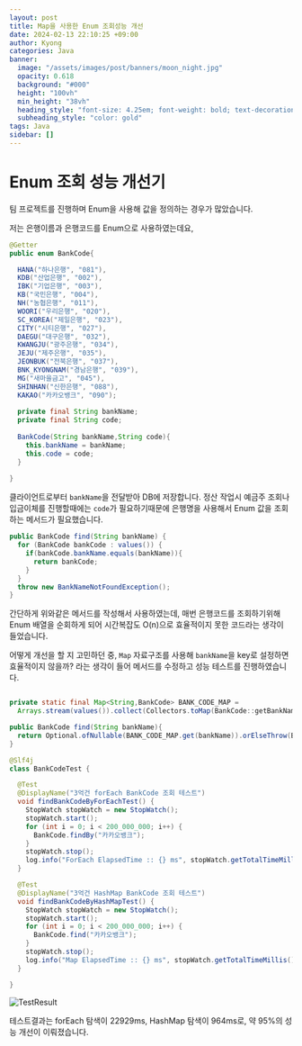 ```yaml
---
layout: post
title: Map을 사용한 Enum 조회성능 개선
date: 2024-02-13 22:10:25 +09:00
author: Kyong
categories: Java
banner:
  image: "/assets/images/post/banners/moon_night.jpg"
  opacity: 0.618
  background: "#000"
  height: "100vh"
  min_height: "38vh"
  heading_style: "font-size: 4.25em; font-weight: bold; text-decoration: underline"
  subheading_style: "color: gold"
tags: Java
sidebar: []
---
```

# Enum 조회 성능 개선기
팀 프로젝트를 진행하며 Enum을 사용해 값을 정의하는 경우가 많았습니다.

저는 은행이름과 은행코드를 Enum으로 사용하였는데요,
```java
@Getter
public enum BankCode{

  HANA("하나은행", "081"),
  KDB("산업은행", "002"),
  IBK("기업은행", "003"),
  KB("국민은행", "004"),
  NH("농협은행", "011"),
  WOORI("우리은행", "020"),
  SC_KOREA("제일은행", "023"),
  CITY("시티은행", "027"),
  DAEGU("대구은행", "032"),
  KWANGJU("광주은행", "034"),
  JEJU("제주은행", "035"),
  JEONBUK("전북은행", "037"),
  BNK_KYONGNAM("경남은행", "039"),
  MG("새마을금고", "045"),
  SHINHAN("신한은행", "088"),
  KAKAO("카카오뱅크", "090");
  
  private final String bankName;
  private final String code;
  
  BankCode(String bankName,String code){
    this.bankName = bankName;
    this.code = code;
  }
  
}
```

클라이언트로부터 `bankName`을 전달받아 DB에 저장합니다. 정산 작업시 예금주 조회나 입금이체를 진행할때에는 `code`가 필요하기때문에 은행명을 사용해서 Enum 값을 조회하는 메서드가 필요했습니다.

```java
public BankCode find(String bankName) {
  for (BankCode bankCode : values()) {
    if(bankCode.bankName.equals(bankName)){
      return bankCode;
    }
  }
  throw new BankNameNotFoundException();
}
```

간단하게 위와같은 메서드를 작성해서 사용하였는데, 매번 은행코드를 조회하기위해 Enum 배열을 순회하게 되어 시간복잡도 O(n)으로 효율적이지 못한 코드라는 생각이 들었습니다.

어떻게 개선을 할 지 고민하던 중, `Map` 자료구조를 사용해 `bankName`을 key로 설정하면 효율적이지 않을까? 라는 생각이 들어 메서드를 수정하고 성능 테스트를 진행하였습니다.
```java

private static final Map<String,BankCode> BANK_CODE_MAP = 
  Arrays.stream(values()).collect(Collectors.toMap(BankCode::getBankName),Function.identity()); 

public BankCode find(String bankName){
  return Optional.ofNullable(BANK_CODE_MAP.get(bankName)).orElseThrow(BankNameNotFoundException::new);
}
```

```java
@Slf4j
class BankCodeTest {

  @Test
  @DisplayName("3억건 forEach BankCode 조회 테스트")
  void findBankCodeByForEachTest() {
    StopWatch stopWatch = new StopWatch();
    stopWatch.start();
    for (int i = 0; i < 200_000_000; i++) {
      BankCode.findBy("카카오뱅크");
    }
    stopWatch.stop();
    log.info("ForEach ElapsedTime :: {} ms", stopWatch.getTotalTimeMillis());
  }

  @Test
  @DisplayName("3억건 HashMap BankCode 조회 테스트")
  void findBankCodeByHashMapTest() {
    StopWatch stopWatch = new StopWatch();
    stopWatch.start();
    for (int i = 0; i < 200_000_000; i++) {
      BankCode.find("카카오뱅크");
    }
    stopWatch.stop();
    log.info("Map ElapsedTime :: {} ms", stopWatch.getTotalTimeMillis());
  }

}
```

![TestResult](https://lh3.googleusercontent.com/fife/AGXqzDnoefnr_fDHqqJvvxflI1aRX6vFZVyrMEtyBbvpHd8qSS5Wg2YBzufXBLZ-b1W7GpzSs1awocSv05Cr8nnNJI3e6ZW07C2Dksagd5w7h4iQkmIb1wE132DX2dVi8np06WzUmO8BC_Lh6nxUVx4D8y6gHxdYOzWYUqn_yv7E16zLu7MsfioCW7B0XgA0St9j1_G_lLk1Siv7cp6YrsUt4qB327En-xWtpVEd0P5cBzhwO1D2jB-Yztzz4p0DExqQmiuzS_haunIs94girJr0ilvFyujuC46rtTR-67rM0ClvRs1kXyO6vJ0q-sXQeVO2N_kIs0MYXiPJ_JhSizh7HrkEvuo84KmhKEA9U3VZANviMFNXO9EKHfqsNupVwP89C4hByYTxKa37SaHQ5w2pVWjm0IBXWloTiA-TnmtJXLnGV-WYjZyNeT-GGHcjkUqupGWb3Se5c9gyT1FHZa4sq-9_igT4Sqx_aUQsjx04JRjKJOS2Ze4YagPQTlTPsH43le7F5_eF7lPA35zijCSviLgafgZtHzpbi3tNfifemKrAhnDFGdgJ1kyVWtbL70YOPJeSfth5UEjBcx-peyib7N2_C7r3Kmmmy8a693alVzvTSKK-H0D9Y2NtIa4mPZVhOlHK9PxFPiHcpUXMzprr9qrExXRBm04YpxtAr7o-P7SX2Ps0YgPjVi0mBgcWGO1zLd5QF480NTPaGUiSyK4Rk1zNhF-E6r72vBKqDZUNthDKhu5kf_TQs26ctIhtZ7I6Yzjt7sZnTo38yrZiPr1wqqYd6oiW-4MiaX4Nn4qrTisFvia-ppQCNteIjaMnTGmwQmJccD4bkTkA_IRpdh2me0KLDV7LHJojZyzg0kGed44r6EuHdm9fyDHUg-C_uG4e0MAIwPdRSeQlEmgeV7x5skMYyykS8p1fw17xZup8AC30-0VbWbUdtaFlVqV0BdqR_FkIRq_i1o2HgVRD8wKduOY99g2KMpyXekHwibmO2eee9EQn3vFJ7Yvlo7fauhii5EPHa8Ca5YltgntqsmBRAbeI4B5W59hxKyg3lYc5CsdEuVhhlQXVDj7IUEiJIzWl8ZqnHodVTumfkOcKPzSbdurGoyWN4gpPlB6gUSsiYy_vdPYFlrkF_5_nmMT-FLsGi0TyI9JZSRg2dlkqGDYveILKgpk83TRVPD1S4I_-5swNWGhdO9eEU-dpBmQDCS5l0w3JF0hMcjLWIG7E_eG0kITVOSyxHTAfe1RiLrnMIl-s2nmAgaz9awFFYfjKWy_5Om8O6A6Fjp28xbylCBusYgCOPtPQOv0PTg_gpnFGgmsMtXQBg_RlSyJuOQ9xGPdiGCfAerUkIQ-GCowaYrCIqGQXFBwz2S1jDhG49Bv1dk24dGM6veVZj4iv6lLlpeOSF92QSR-GYG4Co34t_43sdcIdpoJ6eJ5JRyZb0xkndgw75e3hOBlqcNfgp-nM9VDyLn_9Lcu8kpVK4teDJlWoGAh9t29owl37jZu4sFOrKXiPDjitd4x_Y5nNvHHCBrmDitOnEjnSu1WaPFrkGekFFVgK3UiWRd2OogHP4g-OzGpudSwH843ui7XusNiR021i2RuhTmg7rdtIkqZK-4pa-Q=w1920-h929)

테스트결과는 forEach 탐색이 22929ms, HashMap 탐색이 964ms로, 약 95%의 성능 개선이 이뤄졌습니다.
